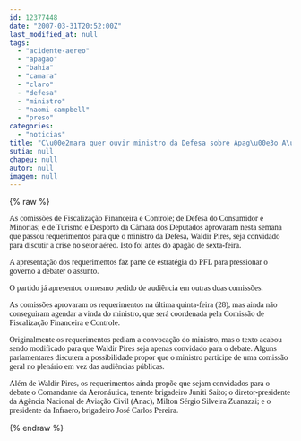 ```yaml
---
id: 12377448
date: "2007-03-31T20:52:00Z"
last_modified_at: null
tags:
  - "acidente-aereo"
  - "apagao"
  - "bahia"
  - "camara"
  - "claro"
  - "defesa"
  - "ministro"
  - "naomi-campbell"
  - "preso"
categories:
  - "noticias"
title: "C\u00e2mara quer ouvir ministro da Defesa sobre Apag\u00e3o A\u00e9reo. Se ele n\u00e3o ficar preso na Bahia, \u00e9 claro!"
sutia: null
chapeu: null
autor: null
imagem: null
---
```

{% raw %}
<p><P><FONT face=Verdana>As comissões de Fiscalização Financeira e Controle; de Defesa do Consumidor e Minorias; e de Turismo e Desporto da Câmara dos Deputados aprovaram nesta semana que passou requerimentos para que o ministro da Defesa, Waldir Pires, seja convidado para discutir a crise no setor aéreo. Isto foi antes do apagão de sexta-feira.</FONT></P></p>
<p><P><FONT face=Verdana>A apresentação dos requerimentos faz parte de estratégia do PFL para pressionar o governo a debater o assunto. </FONT></P></p>
<p><P><FONT face=Verdana>O partido já apresentou o mesmo pedido de audiência em outras duas comissões.</FONT></P></p>
<p><P><FONT face=Verdana>As comissões aprovaram os requerimentos na última quinta-feira (28), mas ainda não conseguiram agendar a vinda do ministro, que será coordenada pela Comissão de Fiscalização Financeira e Controle. </FONT></P></p>
<p><P><FONT face=Verdana>Originalmente os requerimentos pediam a convocação do ministro, mas o texto acabou sendo modificado para que Waldir Pires seja apenas convidado para o debate. Alguns parlamentares discutem a possibilidade propor que o ministro participe de uma comissão geral no plenário em vez das audiências públicas.</FONT></P></p>
<p><P><FONT face=Verdana>Além de Waldir Pires, os requerimentos ainda propõe que sejam convidados para o debate o Comandante da Aeronáutica, tenente brigadeiro Juniti Saito; o diretor-presidente da Agência Nacional de Aviação Civil (Anac), Milton Sérgio Silveira Zuanazzi; e o presidente da Infraero, brigadeiro José Carlos Pereira.</FONT></P> </p>
{% endraw %}